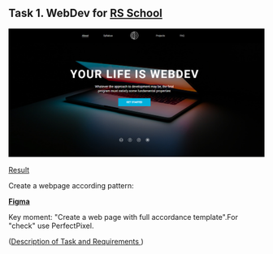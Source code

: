 ## Task 1. WebDev for [RS School](https://rs.school/)

![](https://github.com/Fantazer21/webdev/blob/master/assets/webdev.png)

[Result](https://fantazer21.github.io/webdev/application/)

Create a webpage according pattern:

**[Figma](https://www.figma.com/file/2Zev0HVCKABbZoAsuWTdcD/webdev_newVersion-18.09?node-id=1%3A5)**  

Key moment: "Create a web page with full accordance template".For "check" use PerfectPixel.

([Description of Task and Requirements ](https://github.com/rolling-scopes-school/tasks/blob/master/tasks/markups/level-1/webdev/webdev-ru.md))

